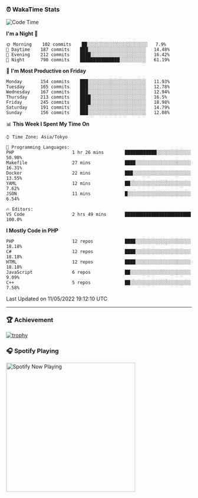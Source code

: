 ### ⏰ WakaTime Stats


<!--START_SECTION:waka-->
![Code Time](http://img.shields.io/badge/Code%20Time-0-blue)

**I'm a Night 🦉** 

```text
🌞 Morning    102 commits    ██░░░░░░░░░░░░░░░░░░░░░░░   7.9% 
🌆 Daytime    187 commits    ███░░░░░░░░░░░░░░░░░░░░░░   14.48% 
🌃 Evening    212 commits    ████░░░░░░░░░░░░░░░░░░░░░   16.42% 
🌙 Night      790 commits    ███████████████░░░░░░░░░░   61.19%

```
📅 **I'm Most Productive on Friday** 

```text
Monday       154 commits    ███░░░░░░░░░░░░░░░░░░░░░░   11.93% 
Tuesday      165 commits    ███░░░░░░░░░░░░░░░░░░░░░░   12.78% 
Wednesday    167 commits    ███░░░░░░░░░░░░░░░░░░░░░░   12.94% 
Thursday     213 commits    ████░░░░░░░░░░░░░░░░░░░░░   16.5% 
Friday       245 commits    ████░░░░░░░░░░░░░░░░░░░░░   18.98% 
Saturday     191 commits    ███░░░░░░░░░░░░░░░░░░░░░░   14.79% 
Sunday       156 commits    ███░░░░░░░░░░░░░░░░░░░░░░   12.08%

```


📊 **This Week I Spent My Time On** 

```text
⌚︎ Time Zone: Asia/Tokyo

💬 Programming Languages: 
PHP                      1 hr 26 mins        ████████████░░░░░░░░░░░░░   50.98% 
Makefile                 27 mins             ████░░░░░░░░░░░░░░░░░░░░░   16.31% 
Docker                   22 mins             ███░░░░░░░░░░░░░░░░░░░░░░   13.55% 
YAML                     12 mins             ██░░░░░░░░░░░░░░░░░░░░░░░   7.62% 
JSON                     11 mins             █░░░░░░░░░░░░░░░░░░░░░░░░   6.54%

🔥 Editors: 
VS Code                  2 hrs 49 mins       █████████████████████████   100.0%

```

**I Mostly Code in PHP** 

```text
PHP                      12 repos            ████░░░░░░░░░░░░░░░░░░░░░   18.18% 
C#                       12 repos            ████░░░░░░░░░░░░░░░░░░░░░   18.18% 
HTML                     12 repos            ████░░░░░░░░░░░░░░░░░░░░░   18.18% 
JavaScript               6 repos             ██░░░░░░░░░░░░░░░░░░░░░░░   9.09% 
C++                      5 repos             ██░░░░░░░░░░░░░░░░░░░░░░░   7.58%

```



 Last Updated on 11/05/2022 19:12:10 UTC
<!--END_SECTION:waka-->

---

### 🏆 Achievement

[![trophy](https://github-profile-trophy.vercel.app/?username=Slime-hatena&theme=flat&no-bg=true&no-frame=true&column=8)](https://github.com/ryo-ma/github-profile-trophy)

### 🎧 Spotify Playing

[<img src="https://spotify-now-playing-slime-hatena.vercel.app/api/spotify-playing" alt="Spotify Now Playing" width="350" />](https://open.spotify.com/user/slime_hatena)

<!--
**Slime-hatena/Slime-hatena** is a ✨ _special_ ✨ repository because its `README.md` (this file) appears on your GitHub profile.

Here are some ideas to get you started:

- 🔭 I’m currently working on ...
- 🌱 I’m currently learning ...
- 👯 I’m looking to collaborate on ...
- 🤔 I’m looking for help with ...
- 💬 Ask me about ...
- 📫 How to reach me: ...
- 😄 Pronouns: ...
- ⚡ Fun fact: ...
-->
